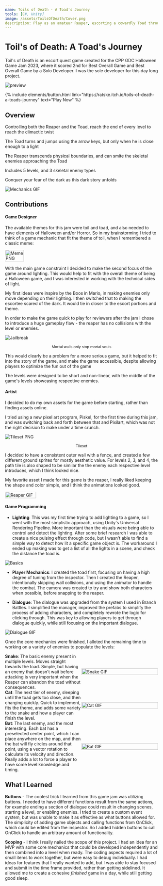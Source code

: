 ```yaml
---
name: Toils of Death - A Toad's Journey
tools: [C#, Unity]
image: /assets/ToilsOfDeath/Cover.png
description: Play as an amateur Reaper, escorting a cowardly Toad through the spooky wild.
---
```


# Toil's of Death: A Toad's Journey

Toil's of Death is an escort quest game created for the CPP GDC Halloween Game Jam 2023, where it scored 2nd for Best Overall Game and Best Overall Game by a Solo Developer. I was the sole developer for this day long project.

![preview](/assets/ToilsOfDeath/Cover.png)

<p class="text-center">
{% include elements/button.html link="https://ratske.itch.io/toils-of-death-a-toads-journey" text="Play Now" %}
</p>


## Overview

Controlling both the Reaper and the Toad, reach the end of every level to reach the climactic twist

The Toad turns and jumps using the arrow keys, but only when he is close enough to a light

The Reaper transcends physical boundaries, and can smite the skeletal enemies approaching the Toad

Includes 5 levels, and 3 skeletal enemy types

Conquer your fear of the dark as this dark story unfolds

![Mechanics GIF](/assets/ToilsOfDeath/Gameplay.gif)

## Contributions

#### Game Designer
The available themes for this jam were toil and toad, and also needed to have elements of Halloween and/or Horror. So in my brainstorming I tried to think of a game mechanic that fit the theme of toil, when I remembered a classic meme:

<div style="display: flex; justify-content: space-between;">
    <img src="/assets/ToilsOfDeath/Meme.png" alt="Meme PNG" width="35%">
</div>

With the main game constraint I decided to make the second focus of the game around lighting. This would help to fit with the overall theme of being a Halloween game, and I was interested in working with the technical sides of light.

My first ideas were inspire by the Boos in Mario, in making enemies only move depending on their lighting. I then switched that to making the escortee scared of the dark. It would tie in closer to the escort portions and theme.

In order to make the game quick to play for reviewers after the jam I chose to introduce a huge gameplay flaw - the reaper has no collisions with the level or enemies.

![Jailbreak](/assets/ToilsOfDeath/Escape.gif)
<p align="center" style="font-size: 12px;">Mortal walls only stop mortal souls</p>

This would clearly be a problem for a more serious game, but it helped to fit into the story of the game, and make the game accessible, despite allowing players to optimize the fun out of the game

The levels were designed to be short and non-linear, with the middle of the game's levels showcasing respective enemies.

#### Artist
I decided to do my own assets for the game before starting, rather than finding assets online.

I tried using a new pixel art program, Piskel, for the first time during this jam, and was switching back and forth between that and Pixilart, which was not the right decision to make under a time crunch.

![Tileset PNG](/assets/ToilsOfDeath/Tileset.png)
<p align="center" style="font-size: 12px;">Tileset</p>

I decided to have a consistent outer wall with a fence, and created a few different ground sprites for mostly aesthetic value. For levels 2, 3, and 4, the path tile is also shaped to be similar the the enemy each respective level introduces, which I think looked nice.

My favorite asset I made for this game is the reaper, I really liked keeping the shape and color simple, and I think the animations looked good.

<div style="display: flex; justify-content: space-between;">
    <img src="/assets/ToilsOfDeath/Reaper.gif" alt="Reaper GIF" width="45%">
</div>

#### Game Programming

* **Lighting**: This was my first time trying to add lighting to a game, so I went with the most simplistic approach, using Unity's Universal Rendering Pipeline. More important than the visuals were being able to control and detect the lighting. After some brief research I was able to create a nice pulsing effect through code, but I wasn't able to find a simple way to detect how lit a specific game object is. The workaround I ended up making was to get a list of all the lights in a scene, and check the distance the toad is.

![Basics](/assets/ToilsOfDeath/Movement.gif)

* **Player Mechanics**: I created the toad first, focusing on having a high degree of tuning from the inspector. Then I created the Reaper, intentionally skipping wall collisions, and using the animator to handle the combat. The camera was created to try and show both characters when possible, before snapping to the reaper.

<!-- Gif of camera moving when the frog jumps away from reaper -->

* **Dialogue**: The dialogue was upgraded from the system I used in Branch Battles. I simplified the manager, improved the prefabs to simplify the process of adding characters, and completely rewrote the logic for clicking through. This was key to allowing players to get through dialogue quickly, while still focusing on the important dialogue.

![Dialogue GIF](/assets/ToilsOfDeath/Dialogue.gif)

Once the core mechanics were finished, I alloted the remaining time to working on a variety of enemies to populate the levels:



<div style="display: flex; justify-content: space-between; align-items: center;">
    <div style="flex: 1;">
        <strong>Snake</strong>: The basic enemy present in multiple levels. Moves straight towards the toad. Simple, but having an enemy that doesn't wait before attacking is very important when the Reaper can abandon the toad without consequences.
    </div>
    <div style="flex: 1;">
        <img src="/assets/ToilsOfDeath/Snake.gif" alt="Snake GIF" width="100%">
    </div>
</div>

<div style="display: flex; justify-content: space-between; align-items: center;">
    <div style="flex: 1;">
        <strong>Cat</strong>: The next tier of enemy, sleeping until the toad gets too close, and then charging quickly. Quick to implement, fits the theme, and adds some variety to the snake and how a player can finish the level.
    </div>
    <div style="flex: 1;">
        <img src="/assets/ToilsOfDeath/Cat.gif" alt="Cat GIF" width="100%">
    </div>
</div>

<div style="display: flex; justify-content: space-between; align-items: center;">
    <div style="flex: 1;">
        <strong>Bat</strong>: The last enemy, and the most interesting. Each bat has a preselected center point, which I can place anywhere on the map, and then the bat will fly circles around that point, using a vector rotation to calculate its velocity and direction. Really adds a lot to force a player to have some level knowledge and timing.
    </div>
    <div style="flex: 1;">
        <img src="/assets/ToilsOfDeath/Bat.gif" alt="Bat GIF" width="100%">
    </div>
</div>


## What I Learned

**Buttons** - The coolest trick I learned from this game jam was utilizing buttons. I needed to have different functions result from the same actions, for example ending a section of dialogue could result in changing scenes, starting a level, or enabling enemies. I tried to create a custom event system, but was unable to make it as effective as what buttons allowed for. The simplicity of adding game objects and calling functions from OnClick, which could be edited from the inspector. So I added hidden buttons to call OnClick to handle an arbitrary amount of functionality.

**Scoping** - I think I really nailed the scope of this project. I had an idea for an MVP with some core mechanics that could be developed independently and then combined into a level when ready. 
The coding aspects required a lot of small items to work together, but were easy to debug individually. 
I had ideas for features that I really wanted to add, but I was able to stay focused and submit in the time frame provided, rather than getting sidelined. It allowed me to create a cohesive *finished* game in a day, while still getting good sleep.